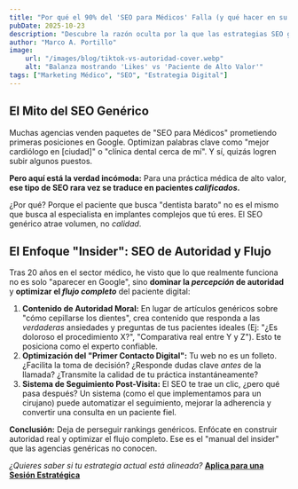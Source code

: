 ```yaml
---
title: "Por qué el 90% del 'SEO para Médicos' Falla (y qué hacer en su lugar)"
pubDate: 2025-10-23
description: "Descubre la razón oculta por la que las estrategias SEO genéricas no funcionan para clínicas y cuál es el enfoque 'insider' que sí genera pacientes."
author: "Marco A. Portillo"
image:
    url: "/images/blog/tiktok-vs-autoridad-cover.webp"
    alt: "Balanza mostrando 'Likes' vs 'Paciente de Alto Valor'"
tags: ["Marketing Médico", "SEO", "Estrategia Digital"]
---
```

## El Mito del SEO Genérico

Muchas agencias venden paquetes de "SEO para Médicos" prometiendo primeras posiciones en Google. Optimizan palabras clave como "mejor cardiólogo en [ciudad]" o "clínica dental cerca de mí". Y sí, quizás logren subir algunos puestos.

**Pero aquí está la verdad incómoda:** Para una práctica médica de alto valor, **ese tipo de SEO rara vez se traduce en pacientes *calificados*.**

¿Por qué? Porque el paciente que busca "dentista barato" no es el mismo que busca al especialista en implantes complejos que tú eres. El SEO genérico atrae volumen, no *calidad*.

## El Enfoque "Insider": SEO de Autoridad y Flujo

Tras 20 años en el sector médico, he visto que lo que realmente funciona no es solo "aparecer en Google", sino **dominar la *percepción* de autoridad** y **optimizar el *flujo completo*** del paciente digital:

1.  **Contenido de Autoridad Moral:** En lugar de artículos genéricos sobre "cómo cepillarse los dientes", crea contenido que responda a las *verdaderas* ansiedades y preguntas de tus pacientes ideales (Ej: "¿Es doloroso el procedimiento X?", "Comparativa real entre Y y Z"). Esto te posiciona como el experto confiable.
2.  **Optimización del "Primer Contacto Digital":** Tu web no es un folleto. ¿Facilita la toma de decisión? ¿Responde dudas clave *antes* de la llamada? ¿Transmite la calidad de tu práctica instantáneamente?
3.  **Sistema de Seguimiento Post-Visita:** El SEO te trae un clic, ¿pero qué pasa después? Un sistema (como el que implementamos para un cirujano) puede automatizar el seguimiento, mejorar la adherencia y convertir una consulta en un paciente fiel.

**Conclusión:** Deja de perseguir rankings genéricos. Enfócate en construir autoridad real y optimizar el flujo completo. Ese es el "manual del insider" que las agencias genéricas no conocen.

_¿Quieres saber si tu estrategia actual está alineada?_ **[Aplica para una Sesión Estratégica](/aplicar/)**